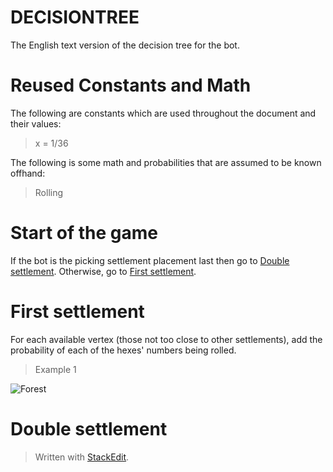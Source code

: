 # DECISIONTREE
The English text version of the decision tree for the bot.

# Reused Constants and Math
The following are constants which are used throughout the document and their values:
>x = 1/36

The following is some math and probabilities that are assumed to be known offhand:
>Rolling 

# Start of the game
If the bot is the picking settlement placement last then go to [Double settlement](#double-settlement). Otherwise, go to [First settlement](#first-settlement).

# First settlement
For each available vertex (those not too close to other settlements), add the probability of each of the hexes' numbers being rolled.
> Example 1
> 
![Forest](https://drive.google.com/uc?id=1CpnCd98VNFQSrKjeulwiR4AymNAAqxdr)

# Double settlement



> Written with [StackEdit](https://stackedit.io/).
<!--stackedit_data:
eyJoaXN0b3J5IjpbMTk0MzUwMTU3LC0xNTQzNjkyNjEzLDE1Mz
M4NjA1MDEsLTE5OTQ1NzIxMzksMTE5Mzc5OTYzNiwxNDgyNDQ1
NjcsLTEzNzMyMjkzMzVdfQ==
-->